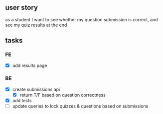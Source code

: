 ## user story

as a student I want to see whether my question submission is correct, and see my quiz results at the end

## tasks

### FE

- [x] add results page

### BE

- [x] create submissions api
  - [x] return T/F based on question correctness
- [x] add tests
- [ ] update queries to lock quizzes & questions based on submissions
